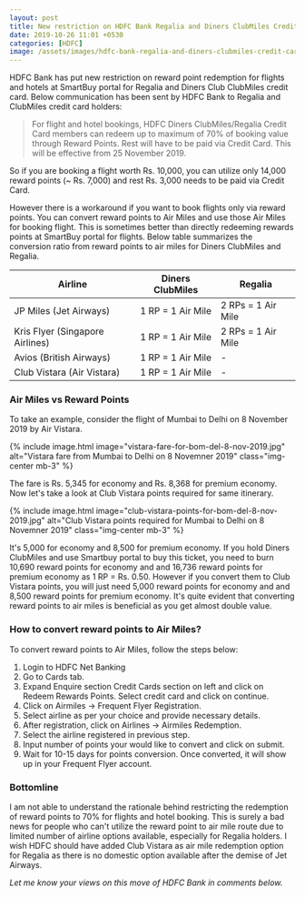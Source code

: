 ```yaml
---
layout: post
title: New restriction on HDFC Bank Regalia and Diners ClubMiles Credit Card rewards redemption
date: 2019-10-26 11:01 +0530
categories: [HDFC]
image: /assets/images/hdfc-bank-regalia-and-diners-clubmiles-credit-cards.jpg
---
```


HDFC Bank has put new restriction on reward point redemption for flights and hotels at SmartBuy portal for Regalia and Diners Club ClubMiles credit card. Below communication has been sent by HDFC Bank to Regalia and ClubMiles credit card holders:

> For flight and hotel bookings, HDFC Diners ClubMiles/Regalia Credit Card members can redeem up to maximum of 70% of booking value through Reward Points. Rest will have to be paid via Credit Card. This will be effective from 25 November 2019.

So if you are booking a flight worth Rs. 10,000, you can utilize only 14,000 reward points (~ Rs. 7,000) and rest Rs. 3,000 needs to be paid via Credit Card.

However there is a workaround if you want to book flights only via reward points. You can convert reward points to Air Miles and use those Air Miles for booking flight. This is sometimes better than directly redeeming rewards points at SmartBuy portal for flights. Below table summarizes the conversion ratio from reward points to air miles for Diners ClubMiles and Regalia.

<table class="table" style="display: block;overflow-x: auto;">
  <thead class="thead-dark">
  <tr>
    <th scope="col"> Airline</th>
  	<th scope="col"> Diners ClubMiles</th>
    <th scope="col"> Regalia</th>
  </tr>
  </thead>
  <tbody>
  <tr>
    <td> JP Miles (Jet Airways) </td>
  	<td> 1 RP = 1 Air Mile </td>
    <td> 2 RPs = 1 Air Mile </td>
  </tr>
    <tr>
    <td> Kris Flyer (Singapore Airlines)</td>
  	<td> 1 RP = 1 Air Mile </td>
    <td> 2 RPs = 1 Air Mile </td>
  </tr>
  <tr>
    <td> Avios (British Airways) </td>
  	<td> 1 RP = 1 Air Mile </td>
    <td> - </td>
  </tr>
  <tr>
    <td> Club Vistara (Air Vistara)</td>
  	<td> 1 RP = 1 Air Mile </td>
    <td> - </td>
  </tr>
  </tbody>
</table>

### Air Miles vs Reward Points

To take an example, consider the flight of Mumbai to Delhi on 8 November 2019 by Air Vistara.

{% include image.html image="vistara-fare-for-bom-del-8-nov-2019.jpg" alt="Vistara fare from Mumbai to Delhi on 8 Novemner 2019" class="img-center mb-3" %}

The fare is Rs. 5,345 for economy and Rs. 8,368 for premium economy. Now let's take a look at Club Vistara points required for same itinerary.

{% include image.html image="club-vistara-points-for-bom-del-8-nov-2019.jpg" alt="Club Vistara points required for Mumbai to Delhi on 8 Novemner 2019" class="img-center mb-3" %}

It's 5,000 for economy and 8,500 for premium economy. If you hold Diners ClubMiles and use Smartbuy portal to buy this ticket, you need to burn 10,690 reward points for economy and and 16,736 reward points for premium economy as 1 RP = Rs. 0.50. However if you convert them to Club Vistara points, you will just need 5,000 reward points for economy and and 8,500 reward points for premium economy. It's quite evident that converting reward points to air miles is beneficial as you get almost double value.

### How to convert reward points to Air Miles?

To convert reward points to Air Miles, follow the steps below:

1. Login to HDFC Net Banking
2. Go to Cards tab.
3. Expand Enquire section Credit Cards section on left and click on Redeem Rewards Points. Select credit card and click on continue.
4. Click on Airmiles → Frequent Flyer Registration.
5. Select airline as per your choice and provide necessary details.
6. After registration, click on Airlines → Airmiles Redemption.
7. Select the airline registered in previous step.
8. Input number of points your would like to convert and click on submit.
9. Wait for 10-15 days for points conversion. Once converted, it will show up in your Frequent Flyer account.

### Bottomline

I am not able to understand the rationale behind restricting the redemption of reward points to 70% for flights and hotel booking. This is surely a bad news for people who can't utilize the reward point to air mile route due to limited number of airline options available, especially for Regalia holders. I wish HDFC should have added Club Vistara as air mile redemption option for Regalia as there is no domestic option available after the demise of Jet Airways.

_Let me know your views on this move of HDFC Bank in comments below._
